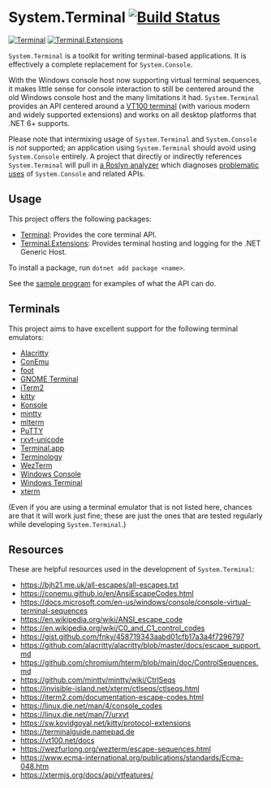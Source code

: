 # System.Terminal [![Build Status](https://github.com/alexrp/system-terminal/actions/workflows/build.yml/badge.svg)](https://github.com/alexrp/system-terminal/actions/workflows/build.yml)

[![Terminal](https://img.shields.io/nuget/v/Terminal.svg?label=Terminal)](https://www.nuget.org/packages/Terminal)
[![Terminal.Extensions](https://img.shields.io/nuget/v/Terminal.Extensions.svg?label=Terminal.Extensions)](https://www.nuget.org/packages/Terminal.Extensions)

`System.Terminal` is a toolkit for writing terminal-based applications. It is
effectively a complete replacement for `System.Console`.

With the Windows console host now supporting virtual terminal sequences, it
makes little sense for console interaction to still be centered around the old
Windows console host and the many limitations it had. `System.Terminal` provides
an API centered around a [VT100 terminal](https://vt100.net) (with various
modern and widely supported extensions) and works on all desktop platforms that
.NET 6+ supports.

Please note that intermixing usage of `System.Terminal` and `System.Console` is
*not* supported; an application using `System.Terminal` should avoid using
`System.Console` entirely. A project that directly or indirectly references
`System.Terminal` will pull in
[a Roslyn analyzer](https://github.com/dotnet/roslyn-analyzers/blob/main/README.md#microsoftcodeanalysisbannedapianalyzers)
which diagnoses [problematic uses](src/core/BannedSymbols.txt) of
`System.Console` and related APIs.

## Usage

This project offers the following packages:

* [Terminal](https://www.nuget.org/packages/Terminal): Provides the core
  terminal API.
* [Terminal.Extensions](https://www.nuget.org/packages/Terminal.Extensions):
  Provides terminal hosting and logging for the .NET Generic Host.

To install a package, run `dotnet add package <name>`.

See the [sample program](src/sample) for examples of what the API can do.

## Terminals

This project aims to have excellent support for the following terminal
emulators:

* [Alacritty](https://github.com/alacritty/alacritty)
* [ConEmu](https://conemu.github.io)
* [foot](https://codeberg.org/dnkl/foot)
* [GNOME Terminal](https://help.gnome.org/users/gnome-terminal/stable)
* [iTerm2](https://iterm2.com)
* [kitty](https://sw.kovidgoyal.net/kitty)
* [Konsole](https://konsole.kde.org)
* [mintty](https://mintty.github.io)
* [mlterm](http://mlterm.sourceforge.net)
* [PuTTY](https://www.putty.org)
* [rxvt-unicode](http://software.schmorp.de/pkg/rxvt-unicode.html)
* [Terminal.app](https://support.apple.com/guide/terminal/welcome/mac)
* [Terminology](https://terminolo.gy)
* [WezTerm](https://wezfurlong.org/wezterm)
* [Windows Console](https://docs.microsoft.com/en-us/windows/console)
* [Windows Terminal](https://aka.ms/terminal)
* [xterm](https://invisible-island.net/xterm)

(Even if you are using a terminal emulator that is not listed here, chances are
that it will work just fine; these are just the ones that are tested regularly
while developing `System.Terminal`.)

## Resources

These are helpful resources used in the development of `System.Terminal`:

* <https://bjh21.me.uk/all-escapes/all-escapes.txt>
* <https://conemu.github.io/en/AnsiEscapeCodes.html>
* <https://docs.microsoft.com/en-us/windows/console/console-virtual-terminal-sequences>
* <https://en.wikipedia.org/wiki/ANSI_escape_code>
* <https://en.wikipedia.org/wiki/C0_and_C1_control_codes>
* <https://gist.github.com/fnky/458719343aabd01cfb17a3a4f7296797>
* <https://github.com/alacritty/alacritty/blob/master/docs/escape_support.md>
* <https://github.com/chromium/hterm/blob/main/doc/ControlSequences.md>
* <https://github.com/mintty/mintty/wiki/CtrlSeqs>
* <https://invisible-island.net/xterm/ctlseqs/ctlseqs.html>
* <https://iterm2.com/documentation-escape-codes.html>
* <https://linux.die.net/man/4/console_codes>
* <https://linux.die.net/man/7/urxvt>
* <https://sw.kovidgoyal.net/kitty/protocol-extensions>
* <https://terminalguide.namepad.de>
* <https://vt100.net/docs>
* <https://wezfurlong.org/wezterm/escape-sequences.html>
* <https://www.ecma-international.org/publications/standards/Ecma-048.htm>
* <https://xtermjs.org/docs/api/vtfeatures/>
